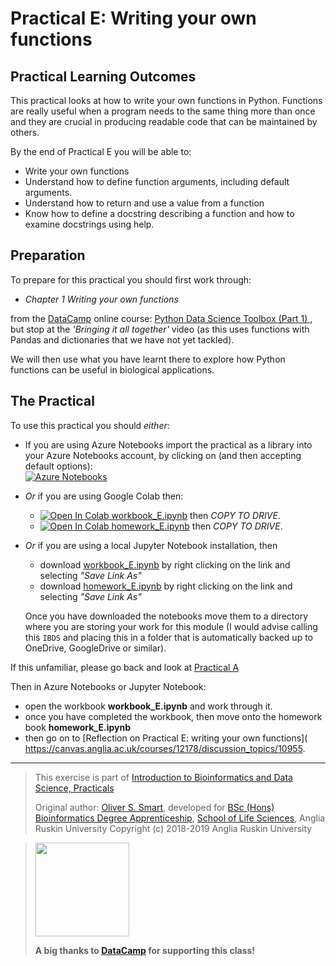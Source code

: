 # Practical E: Writing your own functions

## Practical Learning Outcomes

This practical looks at how to write your own functions in Python. Functions
are really useful when a program needs to the same thing more than once and
they are crucial in producing readable code that can be maintained by others. 

By the end of Practical E you will be able to:
* Write your own functions
* Understand how to define function arguments, including default arguments.
* Understand how to return and use a value from a function
* Know how to define a docstring describing a function and how to examine
  docstrings using help.

## Preparation
To prepare for this practical you should first work through:

*  *Chapter 1 Writing your own functions*

from the
[DataCamp](https://www.datacamp.com/)
online course: [Python Data Science Toolbox (Part 1)
](https://campus.datacamp.com/courses/python-data-science-toolbox-part-1/),
but stop at the *'Bringing it all together'* video (as this uses functions
with Pandas and dictionaries that we have not yet tackled).

We will then use what you have learnt there to explore how Python functions
can be useful in biological applications. 

## The Practical
To use this practical you should *either*:

* If you are using Azure Notebooks import the practical as a library into your Azure Notebooks account,
  by clicking on (and then accepting default options):\
  [![Azure Notebooks](https://notebooks.azure.com/launch.png)
  ](https://notebooks.azure.com/import/gh/ARU-Bioinf-IBDS/prac-E/)

* *Or* if you are using Google Colab then:
  * [![Open In Colab](https://colab.research.google.com/assets/colab-badge.svg) workbook_E.ipynb](
    https://colab.research.google.com/github/ARU-Bioinf-IBDS/prac-E/blob/master/workbook_E.ipynb) 
    then *COPY TO DRIVE*.
  * [![Open In Colab](https://colab.research.google.com/assets/colab-badge.svg) homework_E.ipynb](
    https://colab.research.google.com/github/ARU-Bioinf-IBDS/prac-E/blob/master/homework_E.ipynb) 
    then *COPY TO DRIVE*.  

* *Or* if you are using a local Jupyter Notebook installation, then 
  * download [workbook_E.ipynb](
    https://raw.githubusercontent.com/ARU-Bioinf-IBDS/prac-E/master/workbook_E.ipynb)
    by right clicking on the link and selecting *"Save Link As"*
  * download [homework_E.ipynb](
    https://raw.githubusercontent.com/ARU-Bioinf-IBDS/prac-E/master/homework_E.ipynb)
    by right clicking on the link and selecting *"Save Link As"*

  Once you have downloaded the notebooks move them to a directory where you are
  storing your work for this module (I would advise calling this `IBDS` and placing this in a
  folder that is automatically backed up to OneDrive, GoogleDrive or similar). 

If this unfamiliar, please go back and look at 
  [Practical A](https://github.com/ARU-Bioinf-IBDS/prac-A) 


Then in Azure Notebooks or Jupyter Notebook:
* open the workbook **workbook_E.ipynb** and work through it.
* once you have completed the workbook, then move onto the homework book **homework_E.ipynb**
* then go on to [Reflection on Practical E: writing your own functions](
  https://canvas.anglia.ac.uk/courses/12178/discussion_topics/10955.

-------------------------

> This exercise is part of 
> [Introduction to Bioinformatics and Data Science, Practicals](https://github.com/ARU-Bioinf-IBDS/index/)
>
> Original author: [Oliver S. Smart](https://www.linkedin.com/in/osmart/),
> developed for [BSc (Hons) Bioinformatics Degree Apprenticeship](
  https://www.anglia.ac.uk/bioinformatician),
> [School of Life Sciences](https://www.anglia.ac.uk/science-and-engineering/life-sciences),
> Anglia Ruskin University
> Copyright (c) 2018-2019 Anglia Ruskin University

> <img src="https://aru-bioinf-ibds.github.io./images/DataCamp_Horizontal_RGB.svg" width="150"> 
>
> **A big thanks to [DataCamp](https://www.datacamp.com/) for supporting this class!**
